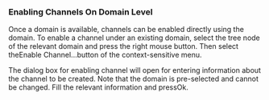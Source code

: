 ### Enabling Channels On Domain Level

Once a domain is available, channels can be enabled directly using the domain. To enable a channel under an existing domain, select the tree node of the relevant domain and press the right mouse button. Then select theEnable Channel...button of the context-sensitive menu.



The dialog box for enabling channel will open for entering information about the channel to be created. Note that the domain is pre-selected and cannot be changed. Fill the relevant information and pressOk.